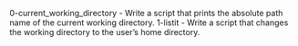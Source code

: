 0-current_working_directory - Write a script that prints the absolute path name of the current working directory.
1-listit - Write a script that changes the working directory to the user’s home directory.
